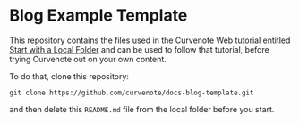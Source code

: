 # Blog Example Template

This repository contains the files used in the Curvenote Web tutorial entitled [Start with a Local Folder](https://curvenote.com/docs/web/tutorial-deploy-local) and can be used to follow that tutorial, before trying Curvenote out on your own content.

To do that, clone this repository:

```
git clone https://github.com/curvenote/docs-blog-template.git
```

and then delete this `README.md` file from the local folder before you start.
